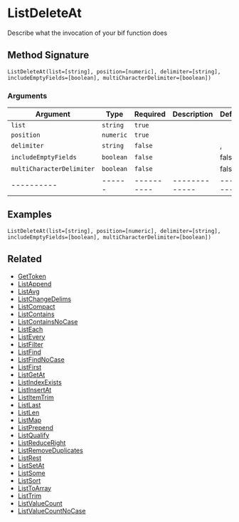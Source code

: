 # ListDeleteAt

Describe what the invocation of your bif function does

## Method Signature

```
ListDeleteAt(list=[string], position=[numeric], delimiter=[string], includeEmptyFields=[boolean], multiCharacterDelimiter=[boolean])
```

### Arguments

| Argument                  | Type      | Required   | Description   | Default   |
| ------------------------- | --------- | ---------- | ------------- | --------- |
| `list`                    | `string`  | `true`     |               |           |
| `position`                | `numeric` | `true`     |               |           |
| `delimiter`               | `string`  | `false`    |               | ,         |
| `includeEmptyFields`      | `boolean` | `false`    |               | false     |
| `multiCharacterDelimiter` | `boolean` | `false`    |               | false     |
| ----------                | ------    | ---------- | ------------- | --------- |

## Examples

```
ListDeleteAt(list=[string], position=[numeric], delimiter=[string], includeEmptyFields=[boolean], multiCharacterDelimiter=[boolean])
```

## Related

* [GetToken](gettoken.md)
* [ListAppend](listappend.md)
* [ListAvg](listavg.md)
* [ListChangeDelims](listchangedelims.md)
* [ListCompact](listcompact.md)
* [ListContains](listcontains.md)
* [ListContainsNoCase](listcontainsnocase.md)
* [ListEach](listeach.md)
* [ListEvery](listevery.md)
* [ListFilter](listfilter.md)
* [ListFind](listfind.md)
* [ListFindNoCase](listfindnocase.md)
* [ListFirst](listfirst.md)
* [ListGetAt](listgetat.md)
* [ListIndexExists](listindexexists.md)
* [ListInsertAt](listinsertat.md)
* [ListItemTrim](listitemtrim.md)
* [ListLast](listlast.md)
* [ListLen](listlen.md)
* [ListMap](listmap.md)
* [ListPrepend](listprepend.md)
* [ListQualify](listqualify.md)
* [ListReduceRight](listreduceright.md)
* [ListRemoveDuplicates](listremoveduplicates.md)
* [ListRest](listrest.md)
* [ListSetAt](listsetat.md)
* [ListSome](listsome.md)
* [ListSort](listsort.md)
* [ListToArray](listtoarray.md)
* [ListTrim](listtrim.md)
* [ListValueCount](listvaluecount.md)
* [ListValueCountNoCase](listvaluecountnocase.md)

